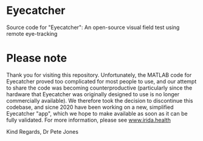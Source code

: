 # Eyecatcher
Source code for "Eyecatcher": An open-source visual field test using remote eye-tracking

# Please note
Thank you for visiting this repository. Unfortunately, the MATLAB code for Eyecatcher proved too complicated for most people to use, and our attempt to share the code was becoming counterproductive (particularly since the hardware that Eyecatcher was originally designed to use is no longer commercially available). We therefore took the decision to discontinue this codebase, and sicne 2020 have been working on a new, simplified Eyecatcher "app", which we hope to make available as soon as it can be fully validated. For more information, please see www.irida.health

Kind Regards, Dr Pete Jones
